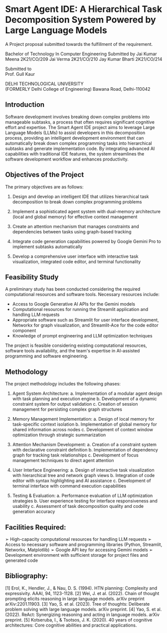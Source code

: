 # Smart Agent IDE: A Hierarchical Task Decomposition System Powered by Large Language Models

A Project proposal submitted towards the fulfillment of the requirement. 
 
Bachelor of Technology In Computer Engineering 
Submitted by 
Jai Kumar Meena 2K21/CO/209
Jai Verma
2K21/CO/210
Jay Kumar Bharti
2K21/CO/214
 
Submitted to  
Prof. Gull Kaur 

  
DELHI TECHNOLOGICAL UNIVERSITY  
(FORMERLY Delhi College of Engineering) 
Bawana Road, Delhi-110042 
 
 
## Introduction 
Software development involves breaking down complex problems into manageable subtasks, a process that often requires significant cognitive effort and expertise. The Smart Agent IDE project aims to leverage Large Language Models (LLMs) to assist developers in this decomposition process, providing an intelligent development environment that can automatically break down complex programming tasks into hierarchical subtasks and generate implementation code. By integrating advanced AI capabilities with traditional IDE features, the system streamlines the software development workflow and enhances productivity.
 
## Objectives of the Project 
The primary objectives are as follows: 
1. Design and develop an intelligent IDE that utilizes hierarchical task decomposition to break down complex programming problems
 
2. Implement a sophisticated agent system with dual-memory architecture (local and global memory) for effective context management
 
3. Create an attention mechanism that manages constraints and dependencies between tasks using graph-based tracking
 
4. Integrate code generation capabilities powered by Google Gemini Pro to implement subtasks automatically
 
5. Develop a comprehensive user interface with interactive task visualization, integrated code editor, and terminal functionality
 
 
## Feasibility Study 
A preliminary study has been conducted considering the required computational resources and software tools. Necessary resources include: 
- Access to Google Generative AI APIs for the Gemini models
- Computational resources for running the Streamlit application and handling LLM requests
- Appropriate software such as Streamlit for user interface development, Networkx for graph visualization, and Streamlit-Ace for the code editor component
- Knowledge of prompt engineering and LLM optimization techniques

The project is feasible considering existing computational resources, software tools availability, and the team's expertise in AI-assisted programming and software engineering.
 
## Methodology 
The project methodology includes the following phases: 

1. Agent System Architecture:
   a. Implementation of a modular agent design with task planning and execution engine
   b. Development of a dynamic constraint system for output validation
   c. Creation of session management for persisting complex graph structures

2. Memory Management Implementation:
   a. Design of local memory for task-specific context isolation
   b. Implementation of global memory for shared information across nodes
   c. Development of context window optimization through strategic summarization

3. Attention Mechanism Development:
   a. Creation of a constraint system with declarative constraint definition
   b. Implementation of dependency graph for tracking task relationships
   c. Development of focus management techniques to direct agent attention

4. User Interface Engineering:
   a. Design of interactive task visualization with hierarchical tree and network graph views
   b. Integration of code editor with syntax highlighting and AI assistance
   c. Development of terminal interface with command execution capabilities

5. Testing & Evaluation:
   a. Performance evaluation of LLM optimization strategies
   b. User experience testing for interface responsiveness and usability
   c. Assessment of task decomposition quality and code generation accuracy

## Facilities Required: 
➢ High-capacity computational resources for handling LLM requests
➢ Access to necessary software and programming libraries (Python, Streamlit, Networkx, Matplotlib)
➢ Google API key for accessing Gemini models
➢ Development environment with sufficient storage for project files and generated code

## Bibliography: 
[1] Erol, K., Hendler, J., & Nau, D. S. (1994). HTN planning: Complexity and expressivity. AAAI, 94, 1123-1128.
[2] Wei, J. et al. (2022). Chain of thought prompting elicits reasoning in large language models. arXiv preprint arXiv:2201.11903.
[3] Yao, S. et al. (2023). Tree of thoughts: Deliberate problem solving with large language models. arXiv preprint.
[4] Yao, S. et al. (2022). ReAct: Synergizing reasoning and acting in language models. arXiv preprint.
[5] Kotseruba, I., & Tsotsos, J. K. (2020). 40 years of cognitive architectures: Core cognitive abilities and practical applications.
